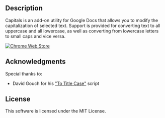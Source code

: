 ## Description ##

Capitals is an add-on utility for Google Docs that allows you to modify the capitalization of selected text. Support is provided for converting text to all uppercase and all lowercase, as well as converting from lowercase letters to small caps and vice versa.

[![Chrome Web Store](https://developer.chrome.com/webstore/images/ChromeWebStore_BadgeWBorder_v2_340x96.png)](https://chrome.google.com/webstore/detail/capitals/gikhmeoelppllhdbncgoalaaemdaphej)

## Acknowledgments ##

Special thanks to:

 - David Gouch for his ["To Title Case"](http://individed.com/code/to-title-case/) script

## License ##

This software is licensed under the MIT License.
